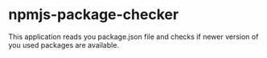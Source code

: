 npmjs-package-checker
=====================

This application reads you package.json file and checks if newer version of you used packages are available.